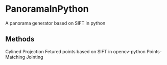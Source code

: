 # PanoramaInPython
A panorama generator based on SIFT in python
## Methods
Cylined Projection
Fetured points based on SIFT in opencv-python
Points-Matching
Jointing
